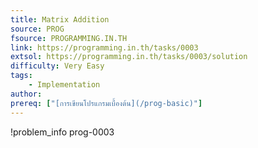 ```yaml
---
title: Matrix Addition
source: PROG
fsource: PROGRAMMING.IN.TH
link: https://programming.in.th/tasks/0003
extsol: https://programming.in.th/tasks/0003/solution
difficulty: Very Easy
tags: 
    - Implementation
author: 
prereq: ["[การเขียนโปรแกรมเบื้องต้น](/prog-basic)"]
---
```


!problem_info prog-0003
